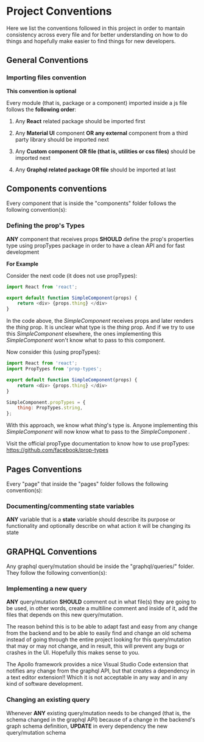 # Project Conventions

Here we list the conventions followed in this project in order to mantain consistency
across every file and for better understanding on how to do things and hopefully make
easier to find things for new developers.

## General Conventions

### Importing files convention

**This convention is optional** 

Every module (that is, package or a component) imported inside a js file follows the **following order**:

1. Any **React** related package should be imported first

2. Any **Material UI** component **OR any external** component from a third party library should be imported next

3. Any **Custom component OR file (that is, utilities or css files)** should be imported next

4. Any **Graphql related package OR file** should be imported at last


## Components conventions

Every component that is inside the "components" folder follows the following convention(s): 

### Defining the prop's Types

**ANY** component that receives props **SHOULD** define the prop's properties type using propTypes package in order to have a clean API and for fast development

**For Example**

Consider the next code (it does not use propTypes):

```javascript
import React from 'react';

export default function SimpleComponent(props) {
    return <div> {props.thing} </div>
}
```

In the code above, the _SimpleComponent_ receives props and later renders the _thing_ prop.
It is unclear what type is the _thing_ prop. And if we try to use this _SimpleComponent_ elsewhere,
the ones implementing this _SimpleComponent_ won't know what to pass to this component. 

Now consider this (using propTypes):

```javascript
import React from 'react';
import PropTypes from 'prop-types';

export default function SimpleComponent(props) {
    return <div> {props.thing} </div>
}

SimpleComponent.propTypes = {
    thing: PropTypes.string,
};
```

With this approach, we know what _thing_'s type is. Anyone implementing this _SimpleComponent_
will now know what to pass to the _SimpleComponent_ .

Visit the official propType documentation to know how to use propTypes: https://github.com/facebook/prop-types


## Pages Conventions

Every "page" that inside the "pages" folder follows the following convention(s):

### Documenting/commenting state variables

**ANY** variable that is a **state** variable should describe its purpose or functionality and optionally describe on what action it will be changing its state


## GRAPHQL Conventions

Any graphql query/mutation should be inside the "graphql/queries/" folder. They follow the following convention(s):

### Implementing a new query

**ANY** query/mutation **SHOULD** comment out in what file(s) they are going to be used, in other words, create a multiline comment and inside of it, add the files that depends on this new query/mutation. 

The reason behind this is to be able to adapt fast and easy from any change from the backend and to be able to easily find and change an old schema instead of going through the entire project looking for this query/mutation that may or may not change, and in result, this will prevent any bugs or crashes in the UI. Hopefully this makes sense to you.

The Apollo framework provides a nice Visual Studio Code extension that notifies any change from the graphql API, but that creates a dependency in a text editor extension!! Which it is not acceptable in any way and in any kind of software development.

### Changing an existing query

Whenever **ANY** existing query/mutation needs to be changed (that is, the schema changed in the graphql API) because of a change in the backend's graph schema definition, **UPDATE** in every dependency the new query/mutation schema  

